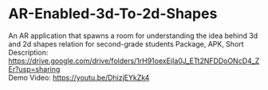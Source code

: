 # AR-Enabled-3d-To-2d-Shapes
An AR application that spawns a room for understanding the idea behind 3d and 2d shapes relation for second-grade students
Package, APK, Short Description: https://drive.google.com/drive/folders/1rH91oexEjIa0J_ETt2NFDDoONcD4_ZEr?usp=sharing <br>
Demo Video: https://youtu.be/DhizjEYkZk4
